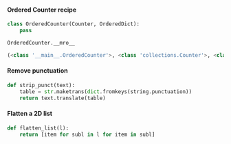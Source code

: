 #### Ordered Counter recipe
```python
class OrderedCounter(Counter, OrderedDict):
    pass
```
```python
OrderedCounter.__mro__

(<class '__main__.OrderedCounter'>, <class 'collections.Counter'>, <class 'collections.OrderedDict'>, <class 'dict'>, <class 'object'>)
```
#### Remove punctuation
```python
def strip_punct(text):
    table = str.maketrans(dict.fromkeys(string.punctuation))
    return text.translate(table) 
```

#### Flatten a 2D list
```python
def flatten_list(l):
    return [item for subl in l for item in subl]
```
